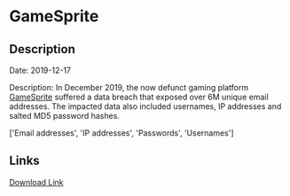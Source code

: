 # GameSprite

## Description

Date: 2019-12-17

Description:
In December 2019, the now defunct gaming platform <a href="https://gamesprite.me" target="_blank" rel="noopener">GameSprite</a> suffered a data breach that exposed over 6M unique email addresses. The impacted data also included usernames, IP addresses and salted MD5 password hashes.


['Email addresses', 'IP addresses', 'Passwords', 'Usernames']

## Links

[Download Link](https://link-to.net/1229997/569.6490284231719/dynamic/?r=Z2FtZXNwcml0ZS5tZQ==)